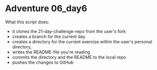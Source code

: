 # Adventure 06_day6

What this script does:
 - it clones the 21-day-challenge-repo from the user's fork
 - creates a branch for the current day
 - creates a directory for the current exercise within the user's personal directory,
 - writes the README-file you're reading
 - commits the directory and the README to the local repo
 - pushes the changes to GitHub
